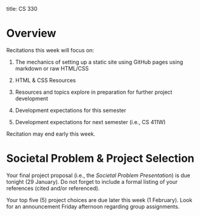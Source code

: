 title: CS 330

# Overview

Recitations this week will focus on:

  1. The mechanics of setting up a static site using GitHub pages using
     markdown or raw HTML/CSS

  2. HTML & CSS Resources

  3. Resources and topics explore in preparation for further project development

  4. Development expectations for this semester

  5. Development expectations for next semester (i.e., CS 411W)

Recitation may end early this week.


# Societal Problem & Project Selection

Your final project proposal (i.e., the *Societal Problem Presentation*) is due
tonight (29 January). Do not forget to include a formal listing of your
references (cited and/or referenced).

Your top five (5) project choices are due later this week (1 February). Look
for an announcement Friday afternoon regarding group assignments.


